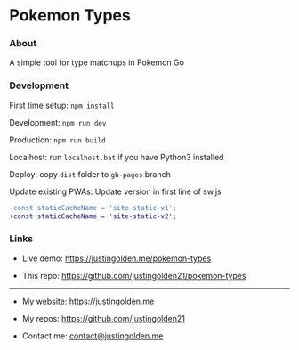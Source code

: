 # Pokemon Types

### About

A simple tool for type matchups in Pokemon Go

### Development

First time setup: `npm install`

Development: `npm run dev`

Production: `npm run build`

Localhost: run `localhost.bat` if you have Python3 installed

Deploy: copy `dist` folder to `gh-pages` branch

Update existing PWAs:
Update version in first line of sw.js
```diff
-const staticCacheName = 'site-static-v1';
+const staticCacheName = 'site-static-v2';
```

### Links

- Live demo: https://justingolden.me/pokemon-types

- This repo: https://github.com/justingolden21/pokemon-types

<hr>

- My website: https://justingolden.me

- My repos: https://github.com/justingolden21

- Contact me: contact@justingolden.me